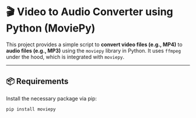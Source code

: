 # 🎬 Video to Audio Converter using Python (MoviePy)

This project provides a simple script to **convert video files (e.g., MP4)** to **audio files (e.g., MP3)** using the `moviepy` library in Python. It uses `ffmpeg` under the hood, which is integrated with `moviepy`.

---

## 📦 Requirements

Install the necessary package via pip:

```bash
pip install moviepy
